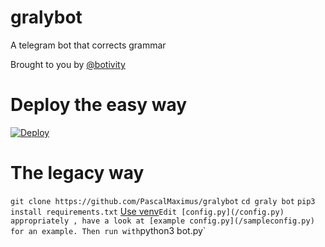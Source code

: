 # gralybot
A telegram bot that corrects grammar

Brought to you by [@botivity](https://tx.me/botivity)

# Deploy the easy way
[![Deploy](https://www.herokucdn.com/deploy/button.svg)](https://heroku.com/deploy?template=https://github.com/PascalMaximus/gralybot)
# The legacy way
`git clone https://github.com/PascalMaximus/gralybot`
`cd graly bot`
`pip3 install requirements.txt` [Use venv](https://docs.python.org/3/tutorial/venv.html)`
 Edit [config.py](/config.py) appropriately , have a look at [example config.py](/sampleconfig.py) for an example.
 Then run with `python3 bot.py`
